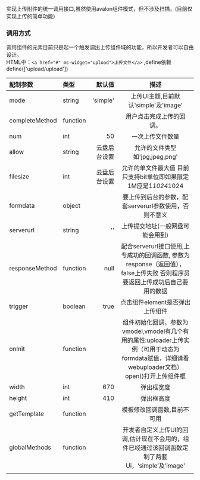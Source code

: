 实现上传附件的统一调用接口,虽然使用avalon组件模式，但不涉及扫描。(目前仅实现上传的简单功能)  
### 调用方式  
调用组件的元素目前只是起一个触发调出上传组件域的功能，所以开发者可以自由设计。  
HTML中：`<a href="#" ms-widget="upload">上传文件</a>` ,define依赖define(['upload/upload'])  

| 配制参数 |  类型| 默认值 |  描述  |
| :-- | :-- | ----:| :--: |
|mode|string|'simple'|上传UI主题,目前默认'simple'及'image'|
|completeMethod|function|  |用户点击完成上传的回调。|
|num|int|50|一次上传文件数量|
|allow|string| 云盘后台设置 |允许的文件类型 如'jpg,jpeg,png'|
|filesize|int| 云盘后台设置 |允许的单文件最大值 目前只支持bit单位即如果限定1M应是1*1024*1024|
|formdata|object||要上传到后台的参数，配套serverurl参数使用，否则不意义|
|serverurl|string|''|上传提交地址(一般网盘可能会用到)|
|responseMethod|function|null|配合serverurl接口使用,上专成功的回调函数, 参数为response（返回值），false上传失败 否则程序员要返回上传成功后自己要用的数据 |
|trigger|boolean|true|点击组件element是否弹出上传组件|
|onInit|function|  |组件初始化回调，参数为vmodel,vmodel有几个有用的属性:uploader上传实例（可用于动态为formdata赋值，详细请看webuploader文档） open()打开上传组件框|
|width|int|670|弹出框宽度|
|height|int|410|弹出框高度|
|getTemplate|function| |模板修改回调函数,目前不可用|
|globalMethods|function||开发者自定义上传UI的回调,估计现在不会用的，组件已经通过该回调函数定制了两套Ui，‘simple’及‘image'|
||||
